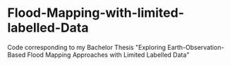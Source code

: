 # Flood-Mapping-with-limited-labelled-Data
Code corresponding to my Bachelor Thesis "Exploring Earth-Observation-Based Flood Mapping Approaches with Limited Labelled Data"
